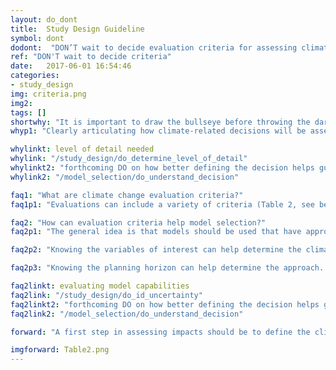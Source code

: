 ```yaml
---
layout: do_dont
title:  Study Design Guideline
symbol: dont
dodont:  "DON’T wait to decide evaluation criteria for assessing climate impacts "
ref: "DON'T wait to decide criteria"
date:   2017-06-01 16:54:46
categories:
- study_design
img: criteria.png
img2: 
tags: []
shortwhy: "It is important to draw the bullseye before throwing the darts."
whyp1: "Clearly articulating how climate-related decisions will be assessed before starting to evaluate the data will provide a more objective evaluation, more quickly.  It can also help in deciding the best approach (e.g., the level of detail needed) and guide model selection.  All together, this will help insure the climate change information is fit for purpose in that the information obtained is appropriate for the questions that are being asked of it." 

whylinkt: level of detail needed
whylink: "/study_design/do_determine_level_of_detail"
whylinkt2: "forthcoming DO on how better defining the decision helps guide model selection"
whylink2: "/model_selection/do_understand_decision"

faq1: "What are climate change evaluation criteria?"
faq1p1: "Evaluations can include a variety of criteria (Table 2, see below).  Being specific about the criteria helps to define an approach and determine whether the change is significant, i.e., how big of a change matters and with what degree of confidence.  Rarely, however, is there just a single concern and decision makers must prioritize (Palmer et al. 1999).  This list provides examples; additional water-related climate impacts can be found in past guidance (e.g., EPA and CWDR 2011, Box 4-1) and an overview of a range of hydroclimate metrics and their relative ability to characterize hydrologic changes can be found in Ekström et al. (2018)."

faq2: "How can evaluation criteria help model selection?" 
faq2p1: "The general idea is that models should be used that have appropriate capabilities and can be evaluated based on those capabilities to show they adequately represent the variable(s) of interest.  The National Research Council (NRC) report on advancing climate models (2012a) shows the time scale and spatial extent for key climate phenomena and the relative climate model reliability. Most water resource impacts involve processes that occur at a local scale and thus require downscaling of the climate model outputs and the application of hydrologic models. For example, if floods are the focus, the downscaling method should adequately capture flood-generating precipitation events and the hydrology model should adequately represent peak flows in current climate, and the processes that could lead to flooding in a future climate (e.g., rain on snow)."

faq2p2: "Knowing the variables of interest can help determine the climate variables and models needed to simulate changes – for example, streamflow estimates require more climate variables (e.g., daily temperatures, precipitation, wind speed) than temperature changes alone (Reclamation 2014a).  Hydropower assessments will require consideration of reservoirs (e.g., Hamlet et al. 2010; Kao et al. 2015); sea-level rise and streamflow estimates require completely different approaches, although in some places both are required (Hamman et al. 2016)."

faq2p3: "Knowing the planning horizon can help determine the approach.  For shorter periods (e.g., 20 years into the future), the various greenhouse gas emission scenarios will be more similar and a qualitative analysis and literature review might be adequate (Reclamation 2014a)."

faq2linkt: evaluating model capabilities
faq2link: "/study_design/do_id_uncertainty"
faq2linkt2: "forthcoming DO on how better defining the decision helps guide model selection"
faq2link2: "/model_selection/do_understand_decision"

forward: "A first step in assessing impacts should be to define the climate-dependent decisions and consider the type of changes that would cause concern.  Evaluation criteria in Table 2 below can help inform those discussions."

imgforward: Table2.png
---
```

